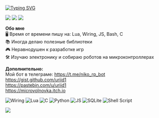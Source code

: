 [![Typing SVG](https://readme-typing-svg.herokuapp.com?font=Fira+Code&pause=1000&color=34F7DE&background=FFE21D00&random=false&width=535&lines=%D0%9F%D1%80%D0%B8%D0%B2%D0%B5%D1%82%D1%81%D1%82%D0%B2%D1%83%D1%8E%2C+%D1%82%D0%BE%D0%B2%D0%B0%D1%80%D0%B8%D1%89!;01001000+01100101+01101100+01101100+01101111)](https://git.io/typing-svg)

![](https://github-profile-summary-cards.vercel.app/api/cards/profile-details?username=uriid1&theme=2077)
![](http://github-profile-summary-cards.vercel.app/api/cards/stats?username=uriid1&theme=2077)
![](http://github-profile-summary-cards.vercel.app/api/cards/repos-per-language?username=uriid1&theme=2077)

**Обо мне** <br>
 🖥️ Время от времени пишу на: Lua, Wiring, JS, Bash, C <br>
 📚 Иногда делаю полезные библиотеки <br>
 🎮 Неравнодушен к разработке игр <br>
 🛠️ Изучаю электронику и собираю роботов на микроконтроллерах <br>

**Дополнительно:** <br>
Мой бот в телеграме: https://t.me/niko_rp_bot <br>
https://gist.github.com/uriid1 <br>
https://pastebin.com/u/uriid1 <br>
https://microvolnovka.itch.io <br>

![Wiring](https://img.shields.io/badge/Wiring-%23121011.svg?style=for-the-badge&logo=arduino&logoColor=teal)
![Lua](https://img.shields.io/badge/lua-%232C2D72.svg?style=for-the-badge&logo=lua&logoColor=white)
![C](https://img.shields.io/badge/c-%2300599C.svg?style=for-the-badge&logo=c&logoColor=white)
![Python](https://img.shields.io/badge/python-3670A0?style=for-the-badge&logo=python&logoColor=ffdd54)
![JS](https://img.shields.io/badge/JavaScript-567aA0?style=for-the-badge&logo=JavaScript&logoColor=f1dc50)
![SQLite](https://img.shields.io/badge/sqlite-%2307405e.svg?style=for-the-badge&logo=sqlite&logoColor=white)
![Shell Script](https://img.shields.io/badge/shell_script-%23121011.svg?style=for-the-badge&logo=gnu-bash&logoColor=white)

![](https://komarev.com/ghpvc/?username=uriid1)
<!---
uriid1/uriid1 is a ✨ special ✨ repository because its `README.md` (this file) appears on your GitHub profile.
You can click the Preview link to take a look at your changes.
--->
